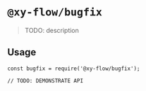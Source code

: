 # `@xy-flow/bugfix`

> TODO: description

## Usage

```
const bugfix = require('@xy-flow/bugfix');

// TODO: DEMONSTRATE API
```
